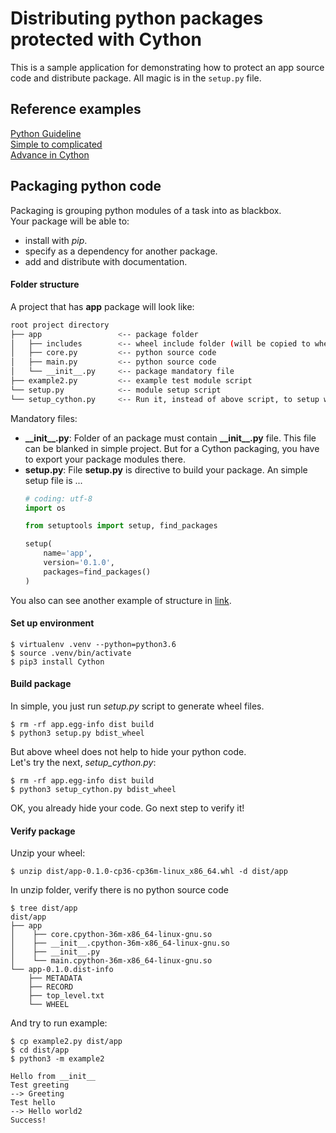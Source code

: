 # Distributing python packages protected with Cython

This is a sample application for demonstrating how to protect an app source code and distribute package. All magic is in the ``setup.py`` file.

## Reference examples
[Python Guideline](https://packaging.python.org/tutorials/packaging-projects/) <br/>
[Simple to complicated](https://medium.com/swlh/distributing-python-packages-protected-with-cython-40fc29d84caf) <br/>
[Advance in Cython](https://bucharjan.cz/blog/using-cython-to-protect-a-python-codebase.html)


## Packaging python code
Packaging is grouping python modules of a task into as blackbox.<br/>
Your package will be able to:
* install with *pip*.
* specify as a dependency for another package.
* add and distribute with documentation.

#### Folder structure
A project that has **app** package will look like: 
```bash
root project directory
├── app                 <-- package folder
│   ├── includes        <-- wheel include folder (will be copied to wheel)
│   ├── core.py         <-- python source code
│   ├── main.py         <-- python source code
│   └── __init__.py     <-- package mandatory file
├── example2.py         <-- example test module script
└── setup.py            <-- module setup script
└── setup_cython.py     <-- Run it, instead of above script, to setup with Cython
```
Mandatory files:
* **\_\_init__.py**: Folder of an package must contain  **\_\_init__.py** file. This file can be blanked in simple project. But for a Cython packaging, you have to export your package modules there. <br/>
* **setup.py**: File **setup.py** is directive to build your package. An simple setup file is ...
    ```python
    # coding: utf-8
    import os
    
    from setuptools import setup, find_packages
    
    setup(
        name='app',
        version='0.1.0',
        packages=find_packages()
    )
    ```
You also can see another example of structure in [link](https://python-packaging.readthedocs.io/en/latest/minimal.html).

#### Set up environment
```
$ virtualenv .venv --python=python3.6
$ source .venv/bin/activate
$ pip3 install Cython
``` 


#### Build package
In simple, you just run *setup.py* script to generate wheel files.
```
$ rm -rf app.egg-info dist build
$ python3 setup.py bdist_wheel
```
But above wheel does not help to hide your python code. <br/>
Let's try the next, *setup_cython.py*:
```
$ rm -rf app.egg-info dist build
$ python3 setup_cython.py bdist_wheel
```
OK, you already hide your code. Go next step to verify it!

#### Verify package
Unzip your wheel:
```
$ unzip dist/app-0.1.0-cp36-cp36m-linux_x86_64.whl -d dist/app
```

In unzip folder, verify there is no python source code
```
$ tree dist/app
dist/app
├── app
│    ├── core.cpython-36m-x86_64-linux-gnu.so
│    ├── __init__.cpython-36m-x86_64-linux-gnu.so
│    ├── __init__.py
│    └── main.cpython-36m-x86_64-linux-gnu.so
└── app-0.1.0.dist-info
    ├── METADATA
    ├── RECORD
    ├── top_level.txt
    └── WHEEL
```

And try to run example:
```
$ cp example2.py dist/app
$ cd dist/app
$ python3 -m example2

Hello from __init__
Test greeting
--> Greeting
Test hello
--> Hello world2
Success!
```
